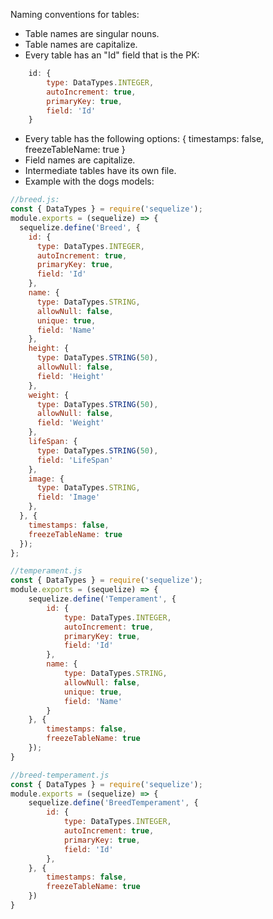 Naming conventions for tables:

* Table names are singular nouns.
* Table names are capitalize.
* Every table has an "Id" field that is the PK:
```javascript
    id: {
        type: DataTypes.INTEGER,
        autoIncrement: true,
        primaryKey: true,
        field: 'Id'
    } 
```
* Every table has the following options:
    {
        timestamps: false,
        freezeTableName: true
    }
* Field names are capitalize.
* Intermediate tables have its own file.
* Example with the dogs models:

```javascript
//breed.js:
const { DataTypes } = require('sequelize');
module.exports = (sequelize) => {
  sequelize.define('Breed', {
    id: {
      type: DataTypes.INTEGER,
      autoIncrement: true,
      primaryKey: true,
      field: 'Id'
    },
    name: {
      type: DataTypes.STRING,
      allowNull: false,
      unique: true,
      field: 'Name'
    },
    height: {
      type: DataTypes.STRING(50),
      allowNull: false,
      field: 'Height'
    },
    weight: {
      type: DataTypes.STRING(50),
      allowNull: false,
      field: 'Weight'
    },
    lifeSpan: {
      type: DataTypes.STRING(50),
      field: 'LifeSpan'
    },
    image: {
      type: DataTypes.STRING,
      field: 'Image'
    },
  }, {
    timestamps: false,
    freezeTableName: true
  });
};
```

```javascript
//temperament.js
const { DataTypes } = require('sequelize');
module.exports = (sequelize) => {
    sequelize.define('Temperament', {
        id: {
            type: DataTypes.INTEGER,
            autoIncrement: true,
            primaryKey: true,
            field: 'Id'
        },
        name: {
            type: DataTypes.STRING,
            allowNull: false,
            unique: true,
            field: 'Name'
        }
    }, {
        timestamps: false,
        freezeTableName: true
    });
}
```
```javascript
//breed-temperament.js
const { DataTypes } = require('sequelize');
module.exports = (sequelize) => {
    sequelize.define('BreedTemperament', {
        id: {
            type: DataTypes.INTEGER,
            autoIncrement: true,
            primaryKey: true,
            field: 'Id'
        },
    }, {
        timestamps: false,
        freezeTableName: true
    })
}
```
